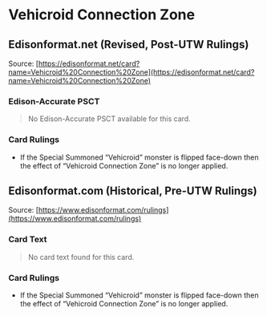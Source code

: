 # Vehicroid Connection Zone

## Edisonformat.net (Revised, Post-UTW Rulings)

Source: [https://edisonformat.net/card?name=Vehicroid%20Connection%20Zone](https://edisonformat.net/card?name=Vehicroid%20Connection%20Zone)

### Edison-Accurate PSCT

> No Edison-Accurate PSCT available for this card.

### Card Rulings

*   If the Special Summoned “Vehicroid” monster is flipped face-down then the effect of “Vehicroid Connection Zone” is no longer applied.


## Edisonformat.com (Historical, Pre-UTW Rulings)

Source: [https://www.edisonformat.com/rulings](https://www.edisonformat.com/rulings)

### Card Text

> No card text found for this card.

### Card Rulings

*   If the Special Summoned “Vehicroid” monster is flipped face-down then the effect of “Vehicroid Connection Zone” is no longer applied.


